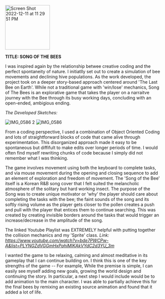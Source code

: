 <img width="144" alt="Screen Shot 2022-12-11 at 11 29 51 PM" src="https://user-images.githubusercontent.com/102258848/207207791-9bd89724-2746-4d20-9294-0f4a827a8bb7.png">

**TITLE: SONG OF THE BEES**

I was inspired again by the relationship betwee creative coding and the perfect spontaneity of nature. I initiatlly set out to create a simulation of bee movements and declining hive populations. As the work developed, the project took on a deeper story-based approach centered around 'The Last Bee on Earth'. While not a traditional game with 'win/lose' mechanics, Song of The Bees is an explorative game that takes the player on a narraitve journey with the Bee through its busy working days, concluding with an open-ended, ambigious ending. 

_The Developed Sketches:_

![IMG_0586 2](https://user-images.githubusercontent.com/102258848/207208545-fc3e3f4e-4315-42ba-86fb-330c696b6ae7.jpeg)
![IMG_0586](https://user-images.githubusercontent.com/102258848/207208548-bb72a3d9-0644-4855-a287-8ad83fbb3303.jpeg)



From a coding perspective, I used a combination of Object Oriented Coding and lots of straightforward blocks of code that came alive through experimentation. This disorganized approach made it easy to be spontaneous but diffifult to make edits over longer periods of time. I would often find myself rewriting chunks of code because I simply did not remember what I was thinking. 

The game involves movement using both the keyboard to complete tasks, and via mouse movement during the opening and closing sequence to add an element of exploration and freedom of movement. The 'Song of the Bee' itself is a Korean R&B song cover that I felt suited the melancholic atmosphere of the solitary but hard working insect. The purpose of the Song was to create unique motivator or 'why' the player should care about completing the tasks with the bee; the faint sounds of the song and its softly rising volume as the player gets closer to the pollen creates a push and pull with the player that entices them to continue searching. This was created by creating invisible borders around the tasks that would trigger an increase/decrease in the amplitude of the song.

The linked Youtube Playlist was EXTREMELY helpful with putting together the collision mechanics and my 'Sprite' class. 
_Link: https://www.youtube.com/watch?v=bde7PWCPw-A&list=PLYNGZdVGGmHxPqhiMlKAkVYdC2d3YU_3m_

I wanted the game to be relaxing, calming and almost meditative in its gameplay that I can continue building on.  I think this is one of the key strengths of the game -- For example, While the premise is simple, I can easily see myself adding new goals, growing the world design and continuing the story. In particular, a next step I would include would be to add animation to the main character. I was able to partially achieve this for the final bees by remixing an existing source animation and found that it added a lot of life.
